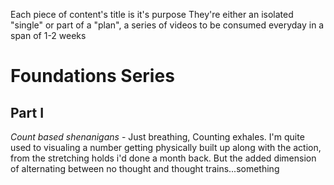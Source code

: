 Each piece of content's title is it's purpose
They're either an isolated "single" or part of a "plan", a series of videos to be consumed everyday in a span of 1-2 weeks

# Foundations Series
## Part I 

_Count based shenanigans_ - Just breathing, Counting exhales. I'm quite used to visualing a number getting physically built up along with the action, from the stretching holds i'd done a month back.
 But the added dimension of alternating between no thought and thought trains...something


